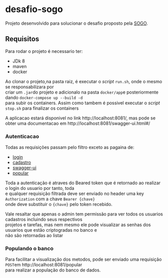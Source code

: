 # desafio-sogo

Projeto desenvolvido para solucionar o desafio proposto pela [SOGO](https://sogo.com.br/).

## Requisitos
Para rodar o projeto é necessario ter:
- JDk 8
- maven
- docker

Ao clonar o projeto,na pasta raiz, é executar o _script_ `run.sh`, onde o mesmo se responsabilizara por </br>
criar um `.jar`do projeto e adicionalo na pasta `docker/app`e posteriormente dando `docker-compose up --build -d` </br>
para subir os containers. Assim como tambem é possivel executar o _script_ `stop.sh` para finalizar os containers

A aplicacao estará disponivel no link http://localhost:8081/, mas pode se obter uma documentacao em http://localhost:8081/swagger-ui.html#/

### Autenticacao

<p>Todas as requisições passam pelo filtro exceto as pagaina de:</p>

- [login](http://localhost:8081/login)
- [cadastro](http://localhost:8081/usuarios/cadastrar)
- [swagger-ui](http://localhost:8081/swagger-ui.html#)
- [popular](http://localhost:8081/popular)

Toda a autenticação é atraves do Beared token que é retornado ao realizar o login do usuario por tanto, toda </br>
e qualquer requisição filtrada deve ser enviado no header uma key `Authorization` com a chave `Bearer {chave}` </br>
onde deve substituir o `{chave}` pelo token recebido.

Vale resaltar que apenas o admin tem permissão para ver todos os usuarios cadastros incluindo seus respectivos </br>
projetos e tarefas, mas nem mesmo ele pode visualizar as senhas dos usuarios que estão criptogradas no banco e <br>
não são retornadas ao listar

### Populando o banco

Para facilitar a visualização dos metodos, pode ser enviado uma requisição `POST`em http://localhost:8081/popular <br>
para realizar a população do banco de dados.
